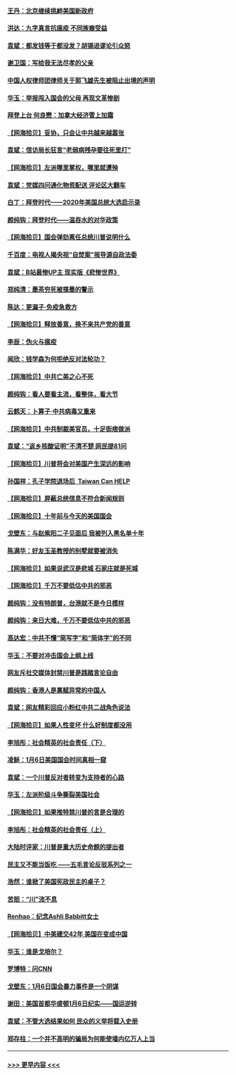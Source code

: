 #### [王丹：北京继续挑衅美国新政府](../pages/nsc993/n12722456.md?t=01310951) 
#### [洪达：九字真言抗瘟疫 不同族裔受益](../pages/nsc993/n12722448.md?t=01310951) 
#### [袁斌：都发钱等于都没发？胡锡进谬论引众怒](../pages/nsc993/n12722393.md?t=01310951) 
#### [谢卫国：写给我无法尽孝的父亲](../pages/nsc993/n12720325.md?t=01310951) 
#### [中国人权律师团律师关于郭飞雄先生被阻止出境的声明](../pages/nsc993/n12720203.md?t=01310951) 
#### [华玉：举报闯入国会的父母 再现文革惨剧](../pages/nsc993/n12719070.md?t=01310951) 
#### [拜登上台 何良懋：加拿大经济雪上加霜](../pages/nsc993/n12718943.md?t=01310951) 
#### [【网海拾贝】妥协，只会让中共越来越嚣张](../pages/nsc993/n12717392.md?t=01310951) 
#### [袁斌：信访局长狂言“老弱病残孕要往死里打”](../pages/nsc993/n12717343.md?t=01310951) 
#### [【网海拾贝】左派哪里掌权，哪里就遭殃](../pages/nsc993/n12715009.md?t=01310951) 
#### [袁斌：党媒四问通化物资配送 评论区大翻车](../pages/nsc993/n12714950.md?t=01310951) 
#### [白丁：拜登时代——2020年美国总统大选启示录](../pages/nsc993/n12714920.md?t=01310951) 
#### [颜纯钩：拜登时代——温吞水的对华政策](../pages/nsc993/n12713245.md?t=01310951) 
#### [【网海拾贝】国会弹劾离任总统川普说明什么](../pages/nsc993/n12712816.md?t=01310951) 
#### [千百度：电视人揭央视“自焚案”报导源自政法委](../pages/nsc993/n12709760.md?t=01310951) 
#### [袁斌：B站最惨UP主 现实版《悲惨世界》](../pages/nsc993/n12709686.md?t=01310951) 
#### [郑纯清：墨茶穷死被搽墨的警示](../pages/nsc993/n12709262.md?t=01310951) 
#### [陈达：更漏子·免疫急救方](../pages/nsc993/n12709244.md?t=01310951) 
#### [【网海拾贝】释放善意，换不来共产党的善意](../pages/nsc993/n12708361.md?t=01310951) 
#### [李辰：伪火与瘟疫](../pages/nsc993/n12707981.md?t=01310951) 
#### [闻欣：钱学森为何拒绝反对法轮功？](../pages/nsc993/n12707407.md?t=01310951) 
#### [【网海拾贝】中共亡美之心不死](../pages/nsc993/n12707621.md?t=01310951) 
#### [颜纯钩：看人要看主流，看整体，看大节](../pages/nsc993/n12707536.md?t=01310951) 
#### [云鹤天：卜算子‧中共病毒又重来](../pages/nsc993/n12707408.md?t=01310951) 
#### [【网海拾贝】中共制裁美官员，十足街痞做派](../pages/nsc993/n12705115.md?t=01310951) 
#### [袁斌：“返乡核酸证明”不清不楚 网民提81问](../pages/nsc993/n12704982.md?t=01310951) 
#### [【网海拾贝】川普将会对美国产生深远的影响](../pages/nsc993/n12703045.md?t=01310951) 
#### [孙国祥：孔子学院退场后  Taiwan Can HELP](../pages/nsc993/n12702430.md?t=01310951) 
#### [【网海拾贝】屏蔽总统信息不符合新闻规则](../pages/nsc993/n12699998.md?t=01310951) 
#### [【网海拾贝】十年前与今天的美国国会](../pages/nsc993/n12696993.md?t=01310951) 
#### [戈壁东：与赵紫阳二子见面后 我被列入黑名单十年](../pages/nsc993/n12696215.md?t=01310951) 
#### [陈满华：好友玉圣教授的别墅就要被消失](../pages/nsc993/n12695411.md?t=01310951) 
#### [【网海拾贝】如果说武汉是悲城 石家庄就是死城](../pages/nsc993/n12694589.md?t=01310951) 
#### [【网海拾贝】千万不要低估中共的邪恶](../pages/nsc993/n12692771.md?t=01310951) 
#### [颜纯钩：没有特朗普，台港就不是今日模样](../pages/nsc993/n12692678.md?t=01310951) 
#### [颜纯钩：来日大难，千万不要低估中共的邪恶](../pages/nsc993/n12692080.md?t=01310951) 
#### [高达宏：中共不懂“简写字”和“简体字”的不同](../pages/nsc993/n12692068.md?t=01310951) 
#### [华玉：不要对冲击国会上纲上线](../pages/nsc993/n12689948.md?t=01310951) 
#### [网友斥社交媒体封禁川普是践踏言论自由](../pages/nsc993/n12687482.md?t=01310951) 
#### [颜纯钩：香港人是禀赋异常的中国人](../pages/nsc993/n12685142.md?t=01310951) 
#### [袁斌：网友精彩回应小粉红中共二战角色说法](../pages/nsc993/n12684994.md?t=01310951) 
#### [【网海拾贝】如果人性变坏 什么好制度都没用](../pages/nsc993/n12683000.md?t=01310951) 
#### [李旭彤：社会精英的社会责任（下）](../pages/nsc993/n12680604.md?t=01310951) 
#### [凌稣：1月6日美国国会时间真相一窥](../pages/nsc993/n12682780.md?t=01310951) 
#### [袁斌：一个川普反对者转变为支持者的心路](../pages/nsc993/n12682700.md?t=01310951) 
#### [华玉：左派阶级斗争撕裂美国社会](../pages/nsc993/n12681226.md?t=01310951) 
#### [【网海拾贝】如果推特禁川普的言是合理的](../pages/nsc993/n12681232.md?t=01310951) 
#### [李旭彤：社会精英的社会责任（上）](../pages/nsc993/n12680501.md?t=01310951) 
#### [大陆时评家：川普是重大历史命题的提出者](../pages/nsc993/n12679904.md?t=01310951) 
#### [民主又不能当饭吃 ——五毛言论反驳系列之一](../pages/nsc993/n12679877.md?t=01310951) 
#### [浩然：谁掀了美国宪政民主的桌子？](../pages/nsc993/n12679850.md?t=01310951) 
#### [苦胆：“川”流不息](../pages/nsc993/n12678388.md?t=01310951) 
#### [Renhao：纪念Ashli Babbitt女士](../pages/nsc993/n12678359.md?t=01310951) 
#### [【网海拾贝】中美建交42年 美国在变成中国](../pages/nsc993/n12678324.md?t=01310951) 
#### [华玉：谁是戈培尔？](../pages/nsc993/n12677515.md?t=01310951) 
#### [罗博特：问CNN](../pages/nsc993/n12677172.md?t=01310951) 
#### [戈壁东：1月6日国会暴力事件是一个阴谋](../pages/nsc993/n12674639.md?t=01310951) 
#### [谢田：美国首都华盛顿1月6日纪实——国运逆转](../pages/nsc993/n12673190.md?t=01310951) 
#### [袁斌：不管大选结果如何 民众的义举将载入史册](../pages/nsc993/n12672787.md?t=01310951) 
#### [郑存柱：一个并不高明的骗局为何能使墙内亿万人上当](../pages/nsc993/n12671449.md?t=01310951) 

----
#### [ >>> 更早内容 <<< ](../indexes/nsc993-earlier.md)
